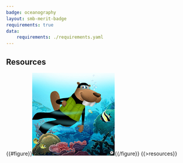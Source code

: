 ```yaml
---
badge: oceanography
layout: smb-merit-badge
requirements: true
data:
    requirements: ./requirements.yaml
---
```


## Resources

{{#figure}}<img src="oceanography-bucky.jpg" class="W(100%)" />{{/figure}}
{{>resources}}
